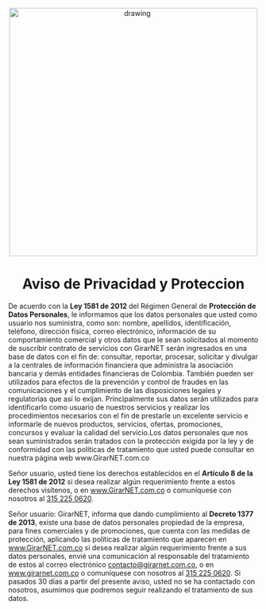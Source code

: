 <p align="center">
  <img src="https://drive.google.com/uc?export=view&id=1IOfE1dKrdg5ScKsoBxPqvmS-VMbQaKjb" alt="drawing" width="500"/>
</p>

<h1 align="center">Aviso de Privacidad y Proteccion</h1>

<p aling="justify">De acuerdo con la <b>Ley 1581 de 2012</b> del Régimen General de <b>Protección de Datos Personales</b>, le informamos que los datos personales que usted como usuario nos suministra, como son: nombre, apellidos, identificación, teléfono, dirección física, correo electrónico, información de su comportamiento comercial y otros datos que le sean solicitados al momento de suscribir contrato de servicios con GirarNET serán ingresados en una base de datos con el fin de: consultar, reportar, procesar, solicitar y divulgar a la centrales de información financiera que administra la asociación bancaria y demás entidades financieras de Colombia. También pueden ser utilizados para efectos de la prevención y control de fraudes en las comunicaciones y el cumplimiento de las disposiciones legales y regulatorias que así lo exijan. Principalmente sus datos serán utilizados para identificarlo como usuario de nuestros servicios y realizar los procedimientos necesarios con el fin de prestarle un excelente servicio e informarle de nuevos productos, servicios, ofertas, promociones, concursos y evaluar la calidad del servicio.Los datos personales que nos sean suministrados serán tratados con la protección exigida por la ley y de conformidad con las políticas de tratamiento que usted puede consultar en nuestra página web www.GirarNET.com.co

Señor usuario, usted tiene los derechos establecidos en el <b>Artículo 8 de la Ley 1581 de 2012</b> si desea realizar algún requerimiento frente a estos derechos visítenos, o en www.GirarNET.com.co o comuníquese con nosotros al [315 225 0620](https://wa.me/573152250620).

Señor usuario: GirarNET, informa que dando cumplimiento al <b>Decreto 1377 de 2013</b>, existe una base de datos personales propiedad de la empresa, para fines comerciales y de promociones, que cuenta con las medidas de protección, aplicando las políticas de tratamiento que aparecen en www.GirarNET.com.co si desea realizar algún requerimiento frente a sus datos personales, envié una comunicación al responsable del tratamiento de estos al correo electrónico
contacto@girarnet.com.co, o en www.girarnet.com.co o comuníquese con nosotros al [315 225 0620](https://wa.me/573152250620). Si pasados 30 días a partir del presente aviso, usted no se ha contactado con nosotros, asumimos que podremos seguir realizando el tratamiento de sus datos.

